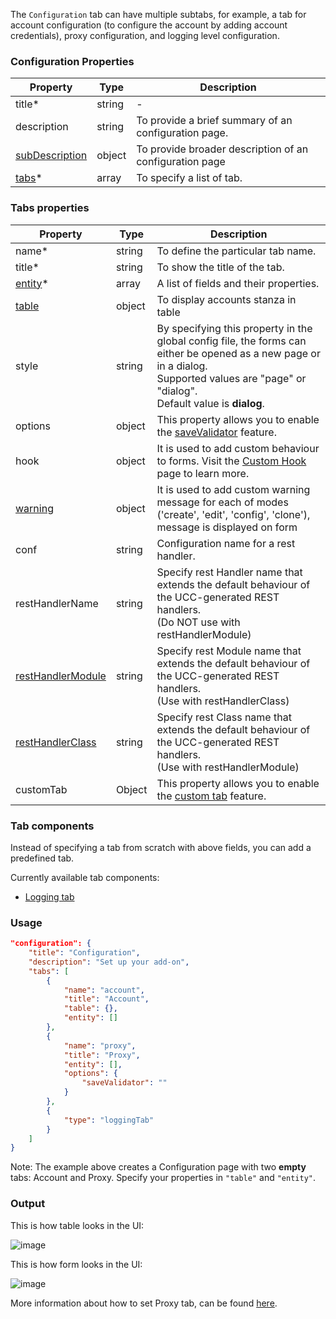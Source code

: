The `Configuration` tab can have multiple subtabs, for example, a tab for
account configuration (to configure the account by adding account credentials),
proxy configuration, and logging level configuration.

### Configuration Properties

| Property                                                          | Type   | Description                                             |
| ----------------------------------------------------------------- | ------ | ------------------------------------------------------- |
| title<span class="required-asterisk">\*</span>                    | string | -                                                       |
| description                                                       | string | To provide a brief summary of an configuration page.    |
| [subDescription](../advanced/sub_description.md)                  | object | To provide broader description of an configuration page |
| [tabs](#tabs-properties)<span class="required-asterisk">\*</span> | array  | To specify a list of tab.                               |

### Tabs properties

| Property                                                              | Type   | Description                                                                                                                                                                                        |
| --------------------------------------------------------------------- | ------ | -------------------------------------------------------------------------------------------------------------------------------------------------------------------------------------------------- |
| name<span class="required-asterisk">\*</span>                         | string | To define the particular tab name.                                                                                                                                                                 |
| title<span class="required-asterisk">\*</span>                        | string | To show the title of the tab.                                                                                                                                                                      |
| [entity](../entity/index.md)<span class="required-asterisk">\*</span> | array  | A list of fields and their properties.                                                                                                                                                             |
| [table](../table.md)                                                  | object | To display accounts stanza in table                                                                                                                                                                |
| style                                                                 | string | By specifying this property in the global config file, the forms can either be opened as a new page or in a dialog. <br>Supported values are "page" or "dialog". <br> Default value is **dialog**. |
| options                                                               | object | This property allows you to enable the [saveValidator](../advanced/save_validator.md) feature.                                                                                                     |
| hook                                                                  | object | It is used to add custom behaviour to forms. Visit the [Custom Hook](../custom_ui_extensions/custom_hook.md) page to learn more.                                                                   |
| [warning](../advanced/custom_warning.md)                              | object | It is used to add custom warning message for each of modes ('create', 'edit', 'config', 'clone'), message is displayed on form                                                                     |
| conf                                                                  | string | Configuration name for a rest handler.                                                                                                                                                             |
| restHandlerName                                                       | string | Specify rest Handler name that extends the default behaviour of the UCC-generated REST handlers. <br>(Do NOT use with restHandlerModule)                                                           |
| [restHandlerModule](../advanced/custom_rest_handler.md)               | string | Specify rest Module name that extends the default behaviour of the UCC-generated REST handlers. <br>(Use with restHandlerClass)                                                                    |
| [restHandlerClass](../advanced/custom_rest_handler.md)                | string | Specify rest Class name that extends the default behaviour of the UCC-generated REST handlers. <br>(Use with restHandlerModule)                                                                    |
| customTab                                                             | Object | This property allows you to enable the [custom tab](../custom_ui_extensions/custom_tab.md) feature.                                                                                                |

### Tab components

Instead of specifying a tab from scratch with above fields, you can add a predefined
tab.

Currently available tab components:

- [Logging tab](./logging.md)

### Usage

```json
"configuration": {
    "title": "Configuration",
    "description": "Set up your add-on",
    "tabs": [
        {
            "name": "account",
            "title": "Account",
            "table": {},
            "entity": []
        },
        {
            "name": "proxy",
            "title": "Proxy",
            "entity": [],
            "options": {
                "saveValidator": ""
            }
        },
        {
            "type": "loggingTab"
        }
    ]
}
```

Note: The example above creates a Configuration page with two **empty** tabs: Account and Proxy.
Specify your properties in `"table"` and `"entity"`.

### Output

This is how table looks in the UI:

![image](../images/configuration/configuration_with_table_output.png)

This is how form looks in the UI:

![image](../images/configuration/configuration_without_table_output.png)

More information about how to set Proxy tab, can be found [here](./proxy.md).
